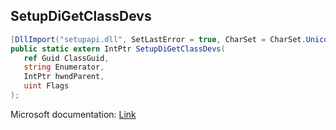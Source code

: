 ## SetupDiGetClassDevs

```csharp
[DllImport("setupapi.dll", SetLastError = true, CharSet = CharSet.Unicode)]
public static extern IntPtr SetupDiGetClassDevs(
   ref Guid ClassGuid,
   string Enumerator,
   IntPtr hwndParent,
   uint Flags
);
```

Microsoft documentation: [Link](https://docs.microsoft.com/en-us/windows/win32/api/setupapi/nf-setupapi-setupdigetclassdevsw)
